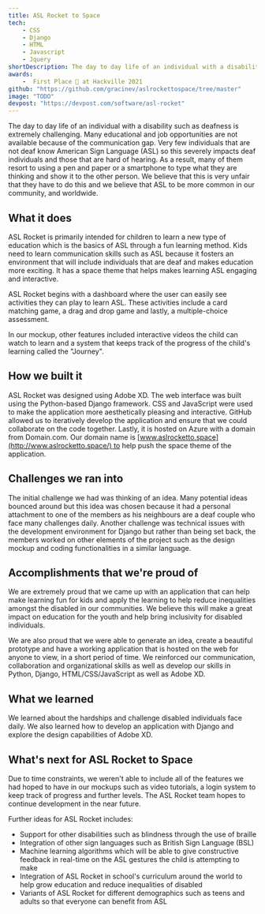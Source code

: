 ```yaml
---
title: ASL Rocket to Space
tech: 
    - CSS
    - Django
    - HTML
    - Javascript
    - Jquery
shortDescription: The day to day life of an individual with a disability such as deafness is extremely challenging. Many educational and job opportunities are not available because of the communication gap. Very few individuals that are not deaf know American Sign Language (ASL) so this severely impacts deaf individuals and those that are hard of hearing. As a result, many of them resort to using a pen and paper or a smartphone to type what they are thinking and show it to the other person. We believe that this is very unfair that they have to do this and we believe that ASL to be more common in our community, and worldwide.
awards:
    -  First Place 🥇 at Hackville 2021
github: "https://github.com/gracinev/aslrockettospace/tree/master"
image: "TODO"
devpost: "https://devpost.com/software/asl-rocket"
---
```

The day to day life of an individual with a disability such as deafness is extremely challenging. Many educational and job opportunities are not available because of the communication gap. Very few individuals that are not deaf know American Sign Language (ASL) so this severely impacts deaf individuals and those that are hard of hearing. As a result, many of them resort to using a pen and paper or a smartphone to type what they are thinking and show it to the other person. We believe that this is very unfair that they have to do this and we believe that ASL to be more common in our community, and worldwide.

## **What it does**

ASL Rocket is primarily intended for children to learn a new type of education which is the basics of ASL through a fun learning method. Kids need to learn communication skills such as ASL because it fosters an environment that will include individuals that are deaf and makes education more exciting. It has a space theme that helps makes learning ASL engaging and interactive.

ASL Rocket begins with a dashboard where the user can easily see activities they can play to learn ASL. These activities include a card matching game, a drag and drop game and lastly, a multiple-choice assessment.

In our mockup, other features included interactive videos the child can watch to learn and a system that keeps track of the progress of the child's learning called the "Journey".

## **How we built it**

ASL Rocket was designed using Adobe XD. The web interface was built using the Python-based Django framework. CSS and JavaScript were used to make the application more aesthetically pleasing and interactive. GitHub allowed us to iteratively develop the application and ensure that we could collaborate on the code together. Lastly, it is hosted on Azure with a domain from Domain.com. Our domain name is [www.aslrocketto.space](http://www.aslrocketto.space/) to help push the space theme of the application.

## **Challenges we ran into**

The initial challenge we had was thinking of an idea. Many potential ideas bounced around but this idea was chosen because it had a personal attachment to one of the members as his neighbours are a deaf couple who face many challenges daily. Another challenge was technical issues with the development environment for Django but rather than being set back, the members worked on other elements of the project such as the design mockup and coding functionalities in a similar language.

## **Accomplishments that we're proud of**

We are extremely proud that we came up with an application that can help make learning fun for kids and apply the learning to help reduce inequalities amongst the disabled in our communities. We believe this will make a great impact on education for the youth and help bring inclusivity for disabled individuals.

We are also proud that we were able to generate an idea, create a beautiful prototype and have a working application that is hosted on the web for anyone to view, in a short period of time. We reinforced our communication, collaboration and organizational skills as well as develop our skills in Python, Django, HTML/CSS/JavaScript as well as Adobe XD.

## **What we learned**

We learned about the hardships and challenge disabled individuals face daily. We also learned how to develop an application with Django and explore the design capabilities of Adobe XD.

## **What's next for ASL Rocket to Space**

Due to time constraints, we weren't able to include all of the features we had hoped to have in our mockups such as video tutorials, a login system to keep track of progress and further levels. The ASL Rocket team hopes to continue development in the near future.

Further ideas for ASL Rocket includes:

- Support for other disabilities such as blindness through the use of braille
- Integration of other sign languages such as British Sign Language (BSL)
- Machine learning algorithms which will be able to give constructive feedback in real-time on the ASL gestures the child is attempting to make
- Integration of ASL Rocket in school's curriculum around the world to help grow education and reduce inequalities of disabled
- Variants of ASL Rocket for different demographics such as teens and adults so that everyone can benefit from ASL
